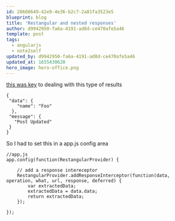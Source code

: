 ```yaml
---
id: 28660649-42e9-4e36-b2c7-2a81fa3523e5
blueprint: blog
title: 'Restangular and nested responses'
author: d9942950-fa6a-4191-ad8d-ce470afe5a46
template: post
tags:
  - angularjs
  - note2self
updated_by: d9942950-fa6a-4191-ad8d-ce470afe5a46
updated_at: 1655430620
hero_image: hero-office.png
---
```

[this was key](https://github.com/mgonto/restangular#my-response-is-actually-wrapped-with-some-metadata-how-do-i-get-the-data-in-that-case) to dealing with this type of results

~~~
{
 "data": {
    "name": "Foo"
  },
 "message": {
   "Post Updated"
 }
}
~~~

So I had to set this in a app.js config area

~~~
//app,js
app.config(function(RestangularProvider) {

    // add a response intereceptor
    RestangularProvider.addResponseInterceptor(function(data, operation, what, url, response, deferred) {
        var extractedData;
        extractedData = data.data;
        return extractedData;
    });

});
~~~